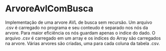 # ArvoreAvlComBusca
Implementação de uma arvore AVL de busca sem recursão. Um arquivo .csv é carregado no programa e seu conteudo é separado nos nós da arvore. Para maior eficiência os nós guardam apenas o indice do dado.
O arquivo .csv é carregado em um array e os indices do Array são carregados na arvore. Várias arvores são criadas, uma para cada coluna da tabela .csv.
